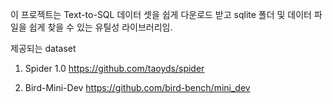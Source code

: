 이 프로젝트는 Text-to-SQL 데이터 셋을 쉽게 다운로드 받고 sqlite 폴더 및 데이터 파일을 쉽게 찾을 수 있는 유틸성 라이브러리임.

제공되는 dataset

1. Spider 1.0
   https://github.com/taoyds/spider

2. Bird-Mini-Dev
   https://github.com/bird-bench/mini_dev
